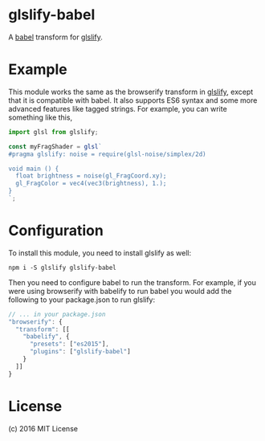 glslify-babel
=============
A [babel](https://babeljs.io/) transform for [glslify](https://github.com/stackgl/glslify).

# Example
This module works the same as the browserify transform in [glslify](https://github.com/stackgl/glslify), except that it is compatible with babel.  It also supports ES6 syntax and some more advanced features like tagged strings.  For example, you can write something like this,

```javascript
import glsl from glslify;

const myFragShader = glsl`
#pragma glslify: noise = require(glsl-noise/simplex/2d)

void main () {
  float brightness = noise(gl_FragCoord.xy);
  gl_FragColor = vec4(vec3(brightness), 1.);
}
`;
```

# Configuration
To install this module, you need to install glslify as well:

```
npm i -S glslify glslify-babel
```

Then you need to configure babel to run the transform.  For example, if you were using browserify with babelify to run babel you would add the following to your package.json to run glslify:

```javascript
// ... in your package.json
"browserify": {
  "transform": [[
    "babelify", {
      "presets": ["es2015"],
      "plugins": ["glslify-babel"]
    }
  ]]
}
```

# License
(c) 2016 MIT License
